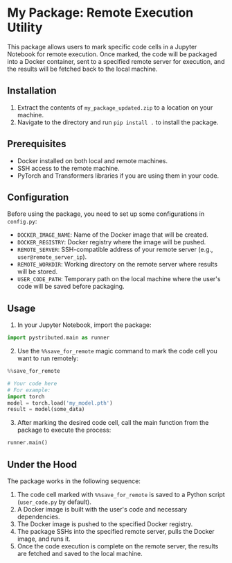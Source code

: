 
# My Package: Remote Execution Utility

This package allows users to mark specific code cells in a Jupyter Notebook for remote execution. Once marked, the code will be packaged into a Docker container, sent to a specified remote server for execution, and the results will be fetched back to the local machine.

## Installation

1. Extract the contents of `my_package_updated.zip` to a location on your machine.
2. Navigate to the directory and run `pip install .` to install the package.

## Prerequisites

- Docker installed on both local and remote machines.
- SSH access to the remote machine.
- PyTorch and Transformers libraries if you are using them in your code.

## Configuration

Before using the package, you need to set up some configurations in `config.py`:

- `DOCKER_IMAGE_NAME`: Name of the Docker image that will be created.
- `DOCKER_REGISTRY`: Docker registry where the image will be pushed.
- `REMOTE_SERVER`: SSH-compatible address of your remote server (e.g., `user@remote_server_ip`).
- `REMOTE_WORKDIR`: Working directory on the remote server where results will be stored.
- `USER_CODE_PATH`: Temporary path on the local machine where the user's code will be saved before packaging.

## Usage

1. In your Jupyter Notebook, import the package:

```python
import pystributed.main as runner
```

2. Use the `%%save_for_remote` magic command to mark the code cell you want to run remotely:

```python
%%save_for_remote

# Your code here
# For example:
import torch
model = torch.load('my_model.pth')
result = model(some_data)
```

3. After marking the desired code cell, call the main function from the package to execute the process:

```python
runner.main()
```

## Under the Hood

The package works in the following sequence:

1. The code cell marked with `%%save_for_remote` is saved to a Python script (`user_code.py` by default).
2. A Docker image is built with the user's code and necessary dependencies.
3. The Docker image is pushed to the specified Docker registry.
4. The package SSHs into the specified remote server, pulls the Docker image, and runs it.
5. Once the code execution is complete on the remote server, the results are fetched and saved to the local machine.
